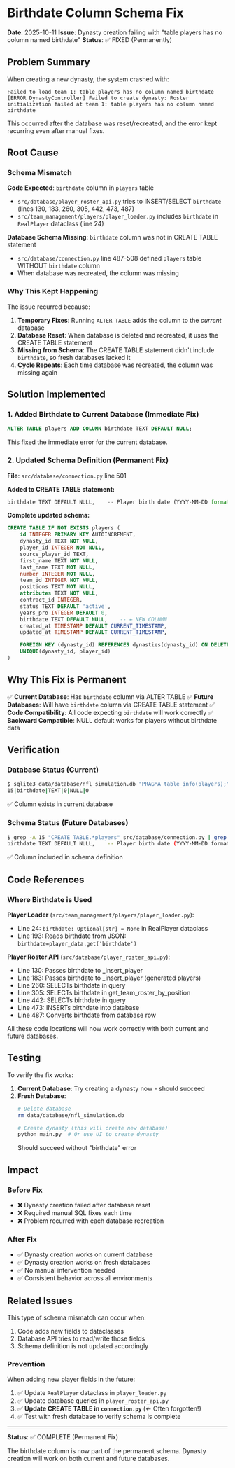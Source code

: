 # Birthdate Column Schema Fix

**Date**: 2025-10-11
**Issue**: Dynasty creation failing with "table players has no column named birthdate"
**Status**: ✅ FIXED (Permanently)

## Problem Summary

When creating a new dynasty, the system crashed with:
```
Failed to load team 1: table players has no column named birthdate
[ERROR DynastyController] Failed to create dynasty: Roster initialization failed at team 1: table players has no column named birthdate
```

This occurred after the database was reset/recreated, and the error kept recurring even after manual fixes.

## Root Cause

### Schema Mismatch

**Code Expected**: `birthdate` column in `players` table
- `src/database/player_roster_api.py` tries to INSERT/SELECT `birthdate` (lines 130, 183, 260, 305, 442, 473, 487)
- `src/team_management/players/player_loader.py` includes `birthdate` in `RealPlayer` dataclass (line 24)

**Database Schema Missing**: `birthdate` column was not in CREATE TABLE statement
- `src/database/connection.py` line 487-508 defined `players` table WITHOUT `birthdate` column
- When database was recreated, the column was missing

### Why This Kept Happening

The issue recurred because:
1. **Temporary Fixes**: Running `ALTER TABLE` adds the column to the *current* database
2. **Database Reset**: When database is deleted and recreated, it uses the CREATE TABLE statement
3. **Missing from Schema**: The CREATE TABLE statement didn't include `birthdate`, so fresh databases lacked it
4. **Cycle Repeats**: Each time database was recreated, the column was missing again

## Solution Implemented

### 1. Added Birthdate to Current Database (Immediate Fix)

```sql
ALTER TABLE players ADD COLUMN birthdate TEXT DEFAULT NULL;
```

This fixed the immediate error for the current database.

### 2. Updated Schema Definition (Permanent Fix)

**File**: `src/database/connection.py` line 501

**Added to CREATE TABLE statement:**
```python
birthdate TEXT DEFAULT NULL,    -- Player birth date (YYYY-MM-DD format)
```

**Complete updated schema:**
```sql
CREATE TABLE IF NOT EXISTS players (
    id INTEGER PRIMARY KEY AUTOINCREMENT,
    dynasty_id TEXT NOT NULL,
    player_id INTEGER NOT NULL,
    source_player_id TEXT,
    first_name TEXT NOT NULL,
    last_name TEXT NOT NULL,
    number INTEGER NOT NULL,
    team_id INTEGER NOT NULL,
    positions TEXT NOT NULL,
    attributes TEXT NOT NULL,
    contract_id INTEGER,
    status TEXT DEFAULT 'active',
    years_pro INTEGER DEFAULT 0,
    birthdate TEXT DEFAULT NULL,    -- ← NEW COLUMN
    created_at TIMESTAMP DEFAULT CURRENT_TIMESTAMP,
    updated_at TIMESTAMP DEFAULT CURRENT_TIMESTAMP,

    FOREIGN KEY (dynasty_id) REFERENCES dynasties(dynasty_id) ON DELETE CASCADE,
    UNIQUE(dynasty_id, player_id)
)
```

## Why This Fix is Permanent

✅ **Current Database**: Has `birthdate` column via ALTER TABLE
✅ **Future Databases**: Will have `birthdate` column via CREATE TABLE statement
✅ **Code Compatibility**: All code expecting `birthdate` will work correctly
✅ **Backward Compatible**: NULL default works for players without birthdate data

## Verification

### Database Status (Current)
```bash
$ sqlite3 data/database/nfl_simulation.db "PRAGMA table_info(players);" | grep birthdate
15|birthdate|TEXT|0|NULL|0
```
✅ Column exists in current database

### Schema Status (Future Databases)
```bash
$ grep -A 15 "CREATE TABLE.*players" src/database/connection.py | grep birthdate
birthdate TEXT DEFAULT NULL,    -- Player birth date (YYYY-MM-DD format)
```
✅ Column included in schema definition

## Code References

### Where Birthdate is Used

**Player Loader** (`src/team_management/players/player_loader.py`):
- Line 24: `birthdate: Optional[str] = None` in RealPlayer dataclass
- Line 193: Reads birthdate from JSON: `birthdate=player_data.get('birthdate')`

**Player Roster API** (`src/database/player_roster_api.py`):
- Line 130: Passes birthdate to _insert_player
- Line 183: Passes birthdate to _insert_player (generated players)
- Line 260: SELECTs birthdate in query
- Line 305: SELECTs birthdate in get_team_roster_by_position
- Line 442: SELECTs birthdate in query
- Line 473: INSERTs birthdate into database
- Line 487: Converts birthdate from database row

All these code locations will now work correctly with both current and future databases.

## Testing

To verify the fix works:

1. **Current Database**: Try creating a dynasty now - should succeed
2. **Fresh Database**:
   ```bash
   # Delete database
   rm data/database/nfl_simulation.db

   # Create dynasty (this will create new database)
   python main.py  # Or use UI to create dynasty
   ```
   Should succeed without "birthdate" error

## Impact

### Before Fix
- ❌ Dynasty creation failed after database reset
- ❌ Required manual SQL fixes each time
- ❌ Problem recurred with each database recreation

### After Fix
- ✅ Dynasty creation works on current database
- ✅ Dynasty creation works on fresh databases
- ✅ No manual intervention needed
- ✅ Consistent behavior across all environments

## Related Issues

This type of schema mismatch can occur when:
1. Code adds new fields to dataclasses
2. Database API tries to read/write those fields
3. Schema definition is not updated accordingly

### Prevention

When adding new player fields in the future:
1. ✅ Update `RealPlayer` dataclass in `player_loader.py`
2. ✅ Update database queries in `player_roster_api.py`
3. ✅ **Update CREATE TABLE in `connection.py`** (← Often forgotten!)
4. ✅ Test with fresh database to verify schema is complete

---

**Status**: ✅ COMPLETE (Permanent Fix)

The birthdate column is now part of the permanent schema. Dynasty creation will work on both current and future databases.
